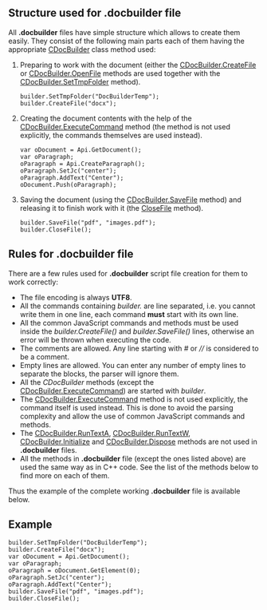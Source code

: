 ## Structure used for .docbuilder file

All **.docbuilder** files have simple structure which allows to create them easily. They consist of the following main parts each of them having the appropriate [CDocBuilder](/docbuilder/integrationapi/c/cdocbuilder) class method used:

1. Preparing to work with the document (either the [CDocBuilder.CreateFile](/docbuilder/integrationapi/c/cdocbuilder/createfile) or [CDocBuilder.OpenFile](/docbuilder/integrationapi/c/cdocbuilder/openfile) methods are used together with the [CDocBuilder.SetTmpFolder](/docbuilder/integrationapi/c/cdocbuilder/settmpfolder) method).
   ```
   builder.SetTmpFolder("DocBuilderTemp");
   builder.CreateFile("docx");
   ```
2. Creating the document contents with the help of the [CDocBuilder.ExecuteCommand](/docbuilder/integrationapi/c/cdocbuilder/executecommand) method (the method is not used explicitly, the commands themselves are used instead).
   ```
   var oDocument = Api.GetDocument();
   var oParagraph;
   oParagraph = Api.CreateParagraph();
   oParagraph.SetJc("center");
   oParagraph.AddText("Center");
   oDocument.Push(oParagraph);
   ```
3. Saving the document (using the [CDocBuilder.SaveFile](/docbuilder/integrationapi/c/cdocbuilder/savefile) method) and releasing it to finish work with it (the [CloseFile](/docbuilder/integrationapi/c/cdocbuilder/closefile) method).
   ```
   builder.SaveFile("pdf", "images.pdf");
   builder.CloseFile();
   ```

## Rules for .docbuilder file

There are a few rules used for **.docbuilder** script file creation for them to work correctly:

* The file encoding is always **UTF8**.
* All the commands containing *builder.* are line separated, i.e. you cannot write them in one line, each command **must** start with its own line.
* All the common JavaScript commands and methods must be used inside the *builder.CreateFile()* and *builder.SaveFile()* lines, otherwise an error will be thrown when executing the code.
* The comments are allowed. Any line starting with *#* or *//* is considered to be a comment.
* Empty lines are allowed. You can enter any number of empty lines to separate the blocks, the parser will ignore them.
* All the *CDocBuilder* methods (except the [CDocBuilder.ExecuteCommand](/docbuilder/integrationapi/c/cdocbuilder/executecommand)) are started with *builder*.
* The [CDocBuilder.ExecuteCommand](/docbuilder/integrationapi/c/cdocbuilder/executecommand) method is not used explicitly, the command itself is used instead. This is done to avoid the parsing complexity and allow the use of common JavaScript commands and methods.
* The [CDocBuilder.RunTextA](/docbuilder/integrationapi/c/cdocbuilder/runtexta), [CDocBuilder.RunTextW](/docbuilder/integrationapi/c/cdocbuilder/runtextw), [CDocBuilder.Initialize](/docbuilder/integrationapi/c/cdocbuilder/initialize) and [CDocBuilder.Dispose](/docbuilder/integrationapi/c/cdocbuilder/dispose) methods are not used in **.docbuilder** files.
* All the methods in **.docbuilder** file (except the ones listed above) are used the same way as in C++ code. See the list of the methods below to find more on each of them.

Thus the example of the complete working **.docbuilder** file is available below.

## Example

```
builder.SetTmpFolder("DocBuilderTemp");
builder.CreateFile("docx");
var oDocument = Api.GetDocument();
var oParagraph;
oParagraph = oDocument.GetElement(0);
oParagraph.SetJc("center");
oParagraph.AddText("Center");
builder.SaveFile("pdf", "images.pdf");
builder.CloseFile();
```
